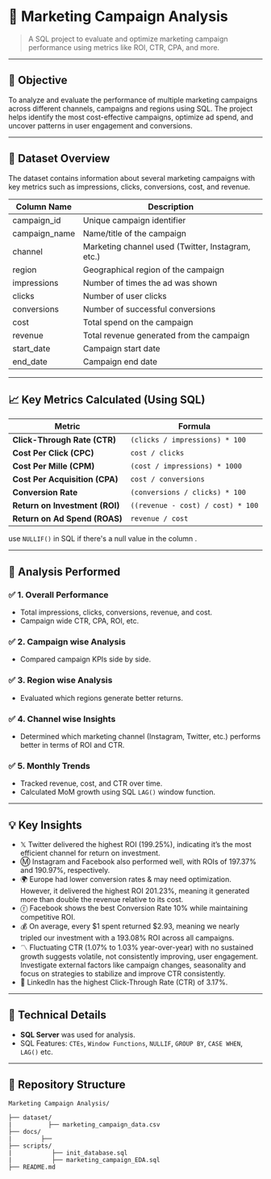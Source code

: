 # 📢 Marketing Campaign Analysis

> A SQL project to evaluate and optimize marketing campaign performance using metrics like ROI, CTR, CPA, and more.

---

## 🎯 Objective

To analyze and evaluate the performance of multiple marketing campaigns across different channels, campaigns and regions using SQL. The project helps identify the most cost-effective campaigns, optimize ad spend, and uncover patterns in user engagement and conversions.

---

## 🧱 Dataset Overview

The dataset contains information about several marketing campaigns with key metrics such as impressions, clicks, conversions, cost, and revenue.

| Column Name     | Description                                 |
|-----------------|---------------------------------------------|
| campaign_id     | Unique campaign identifier                  |
| campaign_name   | Name/title of the campaign                  |
| channel         | Marketing channel used (Twitter, Instagram, etc.) |
| region          | Geographical region of the campaign         |
| impressions     | Number of times the ad was shown            |
| clicks          | Number of user clicks                       |
| conversions     | Number of successful conversions            |
| cost            | Total spend on the campaign                 |
| revenue         | Total revenue generated from the campaign   |
| start_date      | Campaign start date                         |
| end_date        | Campaign end date                           |

---

## 📈 Key Metrics Calculated (Using SQL)

| Metric        | Formula |
|---------------|---------|
| **Click-Through Rate (CTR)** | `(clicks / impressions) * 100` |
| **Cost Per Click (CPC)** | `cost / clicks` |
| **Cost Per Mille (CPM)** | `(cost / impressions) * 1000` |
| **Cost Per Acquisition (CPA)** | `cost / conversions` |
| **Conversion Rate** | `(conversions / clicks) * 100` |
| **Return on Investment (ROI)** | `((revenue - cost) / cost) * 100` |
| **Return on Ad Spend (ROAS)** | `revenue / cost` |

use `NULLIF()` in SQL if there's a null value in the column .

---

## 📱 Analysis Performed

### ✅ 1. Overall Performance
- Total impressions, clicks, conversions, revenue, and cost.
- Campaign wide CTR, CPA, ROI, etc.

### ✅ 2. Campaign wise Analysis
- Compared campaign KPIs side by side.

### ✅ 3. Region wise Analysis
- Evaluated which regions generate better returns.

### ✅ 4. Channel wise Insights
- Determined which marketing channel (Instagram, Twitter, etc.) performs better in terms of ROI and CTR.

### ✅ 5. Monthly Trends
- Tracked revenue, cost, and CTR over time.
- Calculated MoM growth using SQL `LAG()` window function.

---

## 💡 Key Insights

- 𝕏 Twitter delivered the highest ROI (199.25%), indicating it’s the most efficient channel for return on investment.
- Ⓜ️ Instagram and Facebook also performed well, with ROIs of 197.37% and 190.97%, respectively.
- 🌍 Europe had lower conversion rates & may need optimization. However, it delivered the highest ROI 201.23%, meaning it generated more than double the revenue relative to its cost.
- ⓕ Facebook shows the best Conversion Rate 10% while maintaining competitive ROI.
- 💰 On average, every $1 spent returned $2.93, meaning we nearly tripled our investment with a 193.08% ROI across all campaigns.
- 〽 Fluctuating CTR (1.07% to 1.03% year-over-year) with no sustained growth suggests volatile, not consistently improving, user engagement. Investigate external factors like campaign changes, 
     seasonality and focus on strategies to stabilize and improve CTR consistently.
- 💼 LinkedIn has the highest Click-Through Rate (CTR) of 3.17%.

---

## 🔧 Technical Details

- **SQL Server** was used for analysis.
- SQL Features: `CTEs`, `Window Functions`, `NULLIF`, `GROUP BY`, `CASE WHEN`, `LAG()` etc.

---

## 📁 Repository Structure
```
Marketing Campaign Analysis/

├── dataset/
|          ├── marketing_campaign_data.csv
├── docs/
|        ├──
├── scripts/
|           ├── init_database.sql
|           ├── marketing_campaign_EDA.sql
├── README.md
```
